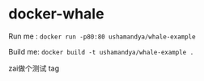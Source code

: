 # docker-whale

Run me : `docker run -p80:80 ushamandya/whale-example`

Build me: `docker build -t ushamandya/whale-example .`

zai做个测试
tag
